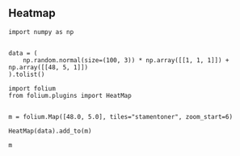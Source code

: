 ## Heatmap

```{code-cell} ipython3
import numpy as np


data = (
    np.random.normal(size=(100, 3)) * np.array([[1, 1, 1]]) + np.array([[48, 5, 1]])
).tolist()
```

```{code-cell} ipython3
import folium
from folium.plugins import HeatMap


m = folium.Map([48.0, 5.0], tiles="stamentoner", zoom_start=6)

HeatMap(data).add_to(m)

m
```
